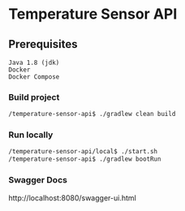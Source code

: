 # Temperature Sensor API
## Prerequisites
```
Java 1.8 (jdk)
Docker
Docker Compose
```
### Build project
```sh
/temperature-sensor-api$ ./gradlew clean build
```

### Run locally
```sh
/temperature-sensor-api/local$ ./start.sh
/temperature-sensor-api$ ./gradlew bootRun
```
 ### Swagger Docs
 http://localhost:8080/swagger-ui.html